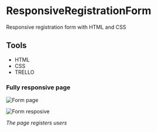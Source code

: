 # ResponsiveRegistrationForm

Responsive registration form with HTML and CSS

## Tools

- HTML
- CSS
- TRELLO

### **Fully responsive page**

![Form page](https://gcdnb.pbrd.co/images/6KAK3lM9Q2Rt.png?o=1)

![Form resposive](https://gcdnb.pbrd.co/images/vuENAgE3RkgC.png?o=1)

_The page registers users_
